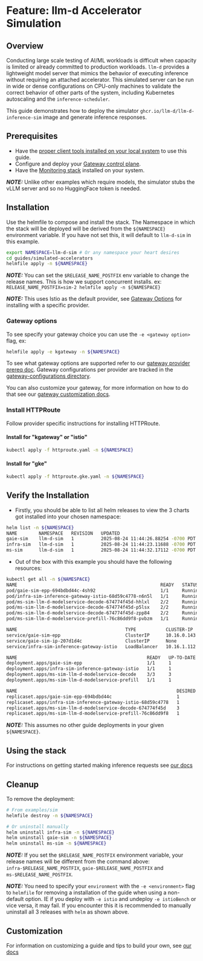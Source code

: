 # Feature: llm-d Accelerator Simulation

## Overview

Conducting large scale testing of AI/ML workloads is difficult when capacity is limited or already committed to production workloads. `llm-d` provides a lightweight model server that mimics the behavior of executing inference without requiring an attached accelerator. This simulated server can be run in wide or dense configurations on CPU-only machines to validate the correct behavior of other parts of the system, including Kubernetes autoscaling and the `inference-scheduler`.

This guide demonstrates how to deploy the simulator `ghcr.io/llm-d/llm-d-inference-sim` image and generate inference responses.

## Prerequisites

- Have the [proper client tools installed on your local system](../prereq/client-setup/README.md) to use this guide.
- Configure and deploy your [Gateway control plane](../prereq/gateway-provider/README.md).
- Have the [Monitoring stack](../../docs/monitoring/README.md) installed on your system.

**_NOTE:_** Unlike other examples which require models, the simulator stubs the vLLM server and so no HuggingFace token is needed.

## Installation

Use the helmfile to compose and install the stack. The Namespace in which the stack will be deployed will be derived from the `${NAMESPACE}` environment variable. If you have not set this, it will default to `llm-d-sim` in this example.

```bash
export NAMESPACE=llm-d-sim # Or any namespace your heart desires
cd guides/simulated-accelerators
helmfile apply -n ${NAMESPACE}
```

**_NOTE:_** You can set the `$RELEASE_NAME_POSTFIX` env variable to change the release names. This is how we support concurrent installs. ex: `RELEASE_NAME_POSTFIX=sim-2 helmfile apply -n ${NAMESPACE}`

**_NOTE:_** This uses Istio as the default provider, see [Gateway Options](./README.md#gateway-options) for installing with a specific provider.

### Gateway options

To see specify your gateway choice you can use the `-e <gateway option>` flag, ex:

```bash
helmfile apply -e kgateway -n ${NAMESPACE}
```

To see what gateway options are supported refer to our [gateway provider prereq doc](../prereq/gateway-provider/README.md#supported-providers). Gateway configurations per provider are tracked in the [gateway-configurations directory](../prereq/gateway-provider/common-configurations/).

You can also customize your gateway, for more information on how to do that see our [gateway customization docs](../../docs/customizing-your-gateway.md).

### Install HTTPRoute

Follow provider specific instructions for installing HTTPRoute.

#### Install for "kgateway" or "istio"

```bash
kubectl apply -f httproute.yaml -n ${NAMESPACE}
```

#### Install for "gke"

```bash
kubectl apply -f httproute.gke.yaml -n ${NAMESPACE}
```

## Verify the Installation

- Firstly, you should be able to list all helm releases to view the 3 charts got installed into your chosen namespace:

```bash
helm list -n ${NAMESPACE}
NAME        NAMESPACE   REVISION   UPDATED                               STATUS     CHART                       APP VERSION
gaie-sim    llm-d-sim   1          2025-08-24 11:44:26.88254 -0700 PDT   deployed   inferencepool-v1.0.1        v1.0.1
infra-sim   llm-d-sim   1          2025-08-24 11:44:23.11688 -0700 PDT   deployed   llm-d-infra-v1.3.3          v0.3.0
ms-sim      llm-d-sim   1          2025-08-24 11:44:32.17112 -0700 PDT   deployed   llm-d-modelservice-v0.2.9   v0.2.0
```

- Out of the box with this example you should have the following resources:

```bash
kubectl get all -n ${NAMESPACE}
NAME                                                     READY   STATUS    RESTARTS   AGE
pod/gaie-sim-epp-694bdbd44c-4sh92                        1/1     Running   0          7m14s
pod/infra-sim-inference-gateway-istio-68d59c4778-n6n5l   1/1     Running   0          7m19s
pod/ms-sim-llm-d-modelservice-decode-674774f45d-hhlxl    2/2     Running   0          7m10s
pod/ms-sim-llm-d-modelservice-decode-674774f45d-p5lsx    2/2     Running   0          7m10s
pod/ms-sim-llm-d-modelservice-decode-674774f45d-zpp84    2/2     Running   0          7m10s
pod/ms-sim-llm-d-modelservice-prefill-76c86dd9f8-pvbzm   1/1     Running   0          7m10s

NAME                                        TYPE           CLUSTER-IP    EXTERNAL-IP   PORT(S)                        AGE
service/gaie-sim-epp                        ClusterIP      10.16.0.143   <none>        9002/TCP,9090/TCP              7m14s
service/gaie-sim-ip-207d1d4c                ClusterIP      None          <none>        54321/TCP                      7m14s
service/infra-sim-inference-gateway-istio   LoadBalancer   10.16.1.112   10.16.4.2     15021:33302/TCP,80:31413/TCP   7m19s

NAME                                                READY   UP-TO-DATE   AVAILABLE   AGE
deployment.apps/gaie-sim-epp                        1/1     1            1           7m14s
deployment.apps/infra-sim-inference-gateway-istio   1/1     1            1           7m19s
deployment.apps/ms-sim-llm-d-modelservice-decode    3/3     3            3           7m10s
deployment.apps/ms-sim-llm-d-modelservice-prefill   1/1     1            1           7m10s

NAME                                                           DESIRED   CURRENT   READY   AGE
replicaset.apps/gaie-sim-epp-694bdbd44c                        1         1         1       7m15s
replicaset.apps/infra-sim-inference-gateway-istio-68d59c4778   1         1         1       7m20s
replicaset.apps/ms-sim-llm-d-modelservice-decode-674774f45d    3         3         3       7m11s
replicaset.apps/ms-sim-llm-d-modelservice-prefill-76c86dd9f8   1         1         1       7m11s
```

**_NOTE:_** This assumes no other guide deployments in your given `${NAMESPACE}`.

## Using the stack

For instructions on getting started making inference requests see [our docs](../../docs/getting-started-inferencing.md)

## Cleanup

To remove the deployment:

```bash
# From examples/sim
helmfile destroy -n ${NAMESPACE}

# Or uninstall manually
helm uninstall infra-sim -n ${NAMESPACE}
helm uninstall gaie-sim -n ${NAMESPACE}
helm uninstall ms-sim -n ${NAMESPACE}
```

**_NOTE:_** If you set the `$RELEASE_NAME_POSTFIX` environment variable, your release names will be different from the command above: `infra-$RELEASE_NAME_POSTFIX`, `gaie-$RELEASE_NAME_POSTFIX` and `ms-$RELEASE_NAME_POSTFIX`.

**_NOTE:_** You need to specify your `environment` with the `-e <environment>` flag to `helmfile` for removing a installation of the guide when using a non-default option. IE if you deploy with `-e istio` and undeploy `-e istioBench` or vice versa, it may fail. If you encounter this it is recommended to manually uninstall all 3 releases with `helm` as shown above.

## Customization

For information on customizing a guide and tips to build your own, see [our docs](../../docs/customizing-a-guide.md)
